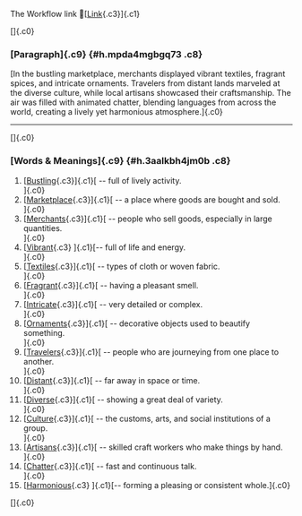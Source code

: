 The Workflow link
👏[[Link](https://www.google.com/url?q=http://www.google.com&sa=D&source=editors&ust=1760134741776523&usg=AOvVaw1NiW3cUJKehDngDoBwG4GL){.c3}]{.c1}

[]{.c0}

### [Paragraph]{.c9} {#h.mpda4mgbgq73 .c8}

[In the bustling marketplace, merchants displayed vibrant textiles,
fragrant spices, and intricate ornaments. Travelers from distant lands
marveled at the diverse culture, while local artisans showcased their
craftsmanship. The air was filled with animated chatter, blending
languages from across the world, creating a lively yet harmonious
atmosphere.]{.c0}

------------------------------------------------------------------------

[]{.c0}

### [Words & Meanings]{.c9} {#h.3aalkbh4jm0b .c8}

1.  [[Bustling](https://www.google.com/url?q=http://www.google.com&sa=D&source=editors&ust=1760134741777180&usg=AOvVaw3vd3oT6R9SadJgRd9W8bEQ){.c3}]{.c1}[ --
    full of lively activity.\
    ]{.c0}
2.  [[Marketplace](https://www.google.com/url?q=http://www.google.com&sa=D&source=editors&ust=1760134741777297&usg=AOvVaw3_sH4V2B7-PZPYYNLpKcQO){.c3}]{.c1}[ --
    a place where goods are bought and sold.\
    ]{.c0}
3.  [[Merchants](https://www.google.com/url?q=http://www.google.com&sa=D&source=editors&ust=1760134741777424&usg=AOvVaw0ft-YeMdgkihEcESh2Xt-Z){.c3}]{.c1}[ --
    people who sell goods, especially in large quantities.\
    ]{.c0}
4.  [[Vibrant](https://www.google.com/url?q=http://www.google.com&sa=D&source=editors&ust=1760134741777551&usg=AOvVaw33hputuOoysyXZ4Beque9X){.c3}
    ]{.c1}[-- full of life and energy.\
    ]{.c0}
5.  [[Textiles](https://www.google.com/url?q=http://www.google.com&sa=D&source=editors&ust=1760134741777652&usg=AOvVaw342T9vNNibqrahWIr4RwGp){.c3}]{.c1}[ --
    types of cloth or woven fabric.\
    ]{.c0}
6.  [[Fragrant](https://www.google.com/url?q=http://www.google.com&sa=D&source=editors&ust=1760134741777756&usg=AOvVaw2gIF6WmIEPg4wuD36eHH1i){.c3}]{.c1}[ --
    having a pleasant smell.\
    ]{.c0}
7.  [[Intricate](https://www.google.com/url?q=http://www.google.com&sa=D&source=editors&ust=1760134741777888&usg=AOvVaw0jX7_r8hh47tYnmhVMsA7W){.c3}]{.c1}[ --
    very detailed or complex.\
    ]{.c0}
8.  [[Ornaments](https://www.google.com/url?q=http://www.google.com&sa=D&source=editors&ust=1760134741777988&usg=AOvVaw2791Ns7hr20EsECdvEcdsU){.c3}]{.c1}[ --
    decorative objects used to beautify something.\
    ]{.c0}
9.  [[Travelers](https://www.google.com/url?q=http://www.google.com&sa=D&source=editors&ust=1760134741778106&usg=AOvVaw12hXWYQ4OtN6dzgrePSAS3){.c3}]{.c1}[ --
    people who are journeying from one place to another.\
    ]{.c0}
10. [[Distant](https://www.google.com/url?q=http://www.google.com&sa=D&source=editors&ust=1760134741778228&usg=AOvVaw2LlNUk17qJl-hFhD2nVwBX){.c3}]{.c1}[ --
    far away in space or time.\
    ]{.c0}
11. [[Diverse](https://www.google.com/url?q=http://www.google.com&sa=D&source=editors&ust=1760134741778324&usg=AOvVaw353hnYVFdC45j6FrR4ezsr){.c3}]{.c1}[ --
    showing a great deal of variety.\
    ]{.c0}
12. [[Culture](https://www.google.com/url?q=http://www.google.com&sa=D&source=editors&ust=1760134741778432&usg=AOvVaw0jfNuI38gxdjMUT6nbu-1W){.c3}]{.c1}[ --
    the customs, arts, and social institutions of a group.\
    ]{.c0}
13. [[Artisans](https://www.google.com/url?q=http://www.google.com&sa=D&source=editors&ust=1760134741778553&usg=AOvVaw2L9jWhQwW64Maryz-vhWbp){.c3}]{.c1}[ --
    skilled craft workers who make things by hand.\
    ]{.c0}
14. [[Chatter](https://www.google.com/url?q=http://www.google.com&sa=D&source=editors&ust=1760134741778725&usg=AOvVaw3nOsU-lTyY_Oydtn0LEnzT){.c3}]{.c1}[ --
    fast and continuous talk.\
    ]{.c0}
15. [[Harmonious](https://www.google.com/url?q=http://www.google.com&sa=D&source=editors&ust=1760134741778837&usg=AOvVaw29jYpPYO-P-CtR6-WYhnil){.c3}
    ]{.c1}[-- forming a pleasing or consistent whole.]{.c0}

[]{.c0}
